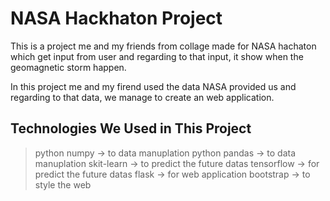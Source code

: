 # NASA Hackhaton Project 

This is a project me and my friends from collage made for NASA hachaton which get input from user and regarding to that input, it show when the geomagnetic storm happen.

In this project me and my firend used the data NASA provided us and regarding to that data, we manage to create an web application.

## Technologies We Used in This Project 
> python numpy -> to data manuplation
> python pandas -> to data manuplation
> skit-learn -> to predict the future datas
> tensorflow -> for predict the future datas
> flask -> for web application
> bootstrap -> to style the web
